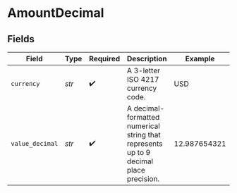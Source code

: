 # AmountDecimal


## Fields

| Field                                                                                 | Type                                                                                  | Required                                                                              | Description                                                                           | Example                                                                               |
| ------------------------------------------------------------------------------------- | ------------------------------------------------------------------------------------- | ------------------------------------------------------------------------------------- | ------------------------------------------------------------------------------------- | ------------------------------------------------------------------------------------- |
| `currency`                                                                            | *str*                                                                                 | :heavy_check_mark:                                                                    | A 3-letter ISO 4217 currency code.                                                    | USD                                                                                   |
| `value_decimal`                                                                       | *str*                                                                                 | :heavy_check_mark:                                                                    | A decimal-formatted numerical string that represents up to 9 decimal place precision. | 12.987654321                                                                          |